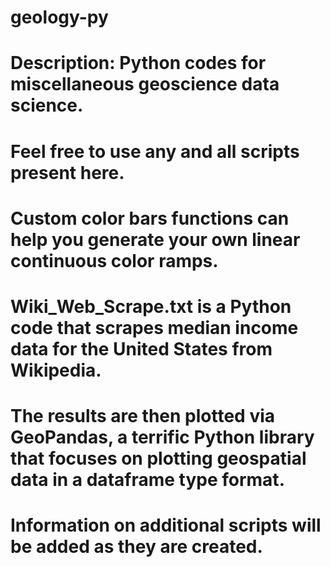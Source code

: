 # geology-py

# Description: Python codes for miscellaneous geoscience data science.
# Feel free to use any and all scripts present here. 

# Custom color bars functions can help you generate your own linear continuous color ramps.
# Wiki_Web_Scrape.txt is a Python code that scrapes median income data for the United States from Wikipedia.
  # The results are then plotted via GeoPandas, a terrific Python library that focuses on plotting geospatial data in a dataframe type format. 
  
# Information on additional scripts will be added as they are created.
